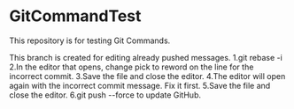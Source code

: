 # GitCommandTest
This repository is for testing Git Commands.

This branch is created for editing already pushed messages.
1.git rebase -i <hash-of-commit-preceding-the-incorrect-one>
2.In the editor that opens, change pick to reword on the line for the incorrect commit.
3.Save the file and close the editor.
4.The editor will open again with the incorrect commit message. Fix it first.
5.Save the file and close the editor.
6.git push --force to update GitHub.
